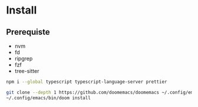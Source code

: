 # Install

## Prerequiste

* nvm
* fd
* ripgrep
* fzf
* tree-sitter


``` sh
npm i --global typescript typescript-language-server prettier
```

``` sh
git clone --depth 1 https://github.com/doomemacs/doomemacs ~/.config/emacs
~/.config/emacs/bin/doom install
```
